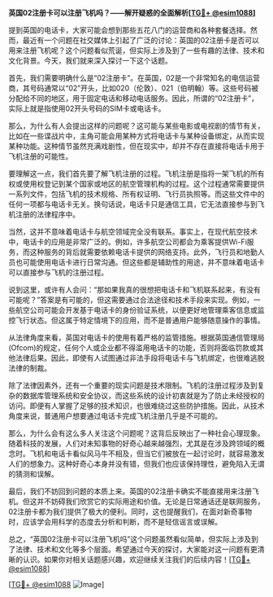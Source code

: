 **英国02注册卡可以注册飞机吗？——解开疑惑的全面解析[[TG💪+ @esim1088](https://t.me/s/esim1088)]**

提到英国的电话卡，大家可能会想到那些五花八门的运营商和各种套餐选择。然而，最近有一个问题在社交媒体上引起了广泛的讨论：英国的02注册卡是否可以用来注册飞机呢？这个问题看似荒诞，但实际上涉及到了一些有趣的法律、技术和文化背景。今天，我们就来深入探讨一下这个话题。

首先，我们需要明确什么是“02注册卡”。在英国，02是一个非常知名的电信运营商，其号码通常以“02”开头，比如020（伦敦）、021（伯明翰）等。这些号码被分配给不同的地区，用于固定电话和移动电话服务。因此，所谓的“02注册卡”，实际上就是指使用02开头号码的SIM卡或电话卡。

那么，为什么有人会提出这样的问题呢？这可能与某些电影或电视剧的情节有关，比如在一些谍战片中，主角可能会用某种方式将电话卡与某种设备绑定，从而实现某种功能。这种情节虽然充满戏剧性，但在现实中，却并不存在直接将电话卡用于飞机注册的可能性。

要理解这一点，我们首先要了解飞机注册的过程。飞机注册是指将一架飞机的所有权或使用权登记到某个国家或地区的航空管理机构的过程。这个过程通常需要提供一系列文件，包括飞机的技术规格、所有权证明、飞行员执照等。而这些文件中的任何一项都与电话卡无关。换句话说，电话卡只是通信工具，它无法直接参与到飞机注册的法律程序中。

当然，这并不意味着电话卡与航空领域完全没有联系。事实上，在现代航空技术中，电话卡的应用是非常广泛的。例如，许多航空公司都会为乘客提供Wi-Fi服务，而这种服务的背后就需要依赖电话卡提供的网络支持。此外，飞行员和地勤人员也可能使用电话卡进行日常沟通。但这些都是辅助性的用途，并不意味着电话卡可以直接参与飞机的注册过程。

说到这里，或许有人会问：“那如果我真的很想把电话卡和飞机联系起来，有没有可能呢？”答案是有可能的，但这需要通过合法途径和技术手段来实现。例如，一些航空公司可能会开发基于电话卡的身份验证系统，以便更好地管理乘客信息或监控飞行状态。但这属于特定情境下的应用，而不是普通用户能够随意操作的事情。

从法律角度来看，英国对电话卡的使用有着严格的监管措施。根据英国通信管理局(Ofcom)的规定，任何个人或企业都不得滥用电话卡的功能，否则将面临罚款或其他法律后果。因此，即使有人试图通过非法手段将电话卡与飞机绑定，也很难逃脱法律的制裁。

除了法律因素外，还有一个重要的现实问题是技术限制。飞机的注册过程涉及到复杂的数据库管理系统和安全协议，而这些系统的设计初衷就是为了防止未经授权的访问。即便有人掌握了足够的技术知识，也很难绕过这些防护措施。因此，从技术角度来说，普通用户想要通过电话卡完成飞机注册几乎是不可能的。

那么，为什么会有这么多人关注这个问题呢？这背后反映出了一种社会心理现象。随着科技的发展，人们对未知事物的好奇心越来越强烈，尤其是在涉及跨领域的概念时。飞机和电话卡看似风马牛不相及，但当它们被放在一起讨论时，就容易激发人们的想象力。这种好奇心本身并没有错，但我们也应该保持理性，避免陷入无谓的猜测和误解。

最后，我们不妨回到问题的本质上来。英国的02注册卡确实不能直接用来注册飞机。但这并不妨碍我们欣赏它的实际用途和价值。无论是日常通话还是联网服务，02注册卡都为我们提供了极大的便利。同时，这也提醒我们，在面对新奇事物时，应该学会用科学的态度去分析和判断，而不是轻信谣言或误解。

总之，“英国02注册卡可以注册飞机吗”这个问题虽然看似简单，但实际上涉及到了法律、技术和文化等多个层面。希望通过今天的探讨，大家能对这一问题有更清晰的认识。如果你对相关话题感兴趣，欢迎继续关注我们的后续内容！[[TG💪+ @esim1088](https://t.me/s/esim1088)]

[[TG💪+ @esim1088](https://t.me/s/esim1088) ![Image](https://i.postimg.cc/4NQfJmqS/Snipaste-2025-05-13-00-14-12.png)]